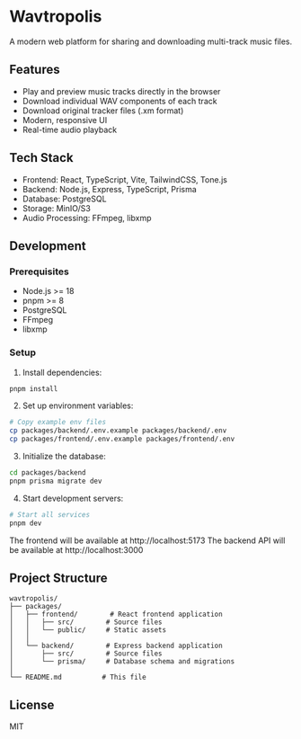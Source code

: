 # Wavtropolis

A modern web platform for sharing and downloading multi-track music files.

## Features

- Play and preview music tracks directly in the browser
- Download individual WAV components of each track
- Download original tracker files (.xm format)
- Modern, responsive UI
- Real-time audio playback

## Tech Stack

- Frontend: React, TypeScript, Vite, TailwindCSS, Tone.js
- Backend: Node.js, Express, TypeScript, Prisma
- Database: PostgreSQL
- Storage: MinIO/S3
- Audio Processing: FFmpeg, libxmp

## Development

### Prerequisites

- Node.js >= 18
- pnpm >= 8
- PostgreSQL
- FFmpeg
- libxmp

### Setup

1. Install dependencies:

```bash
pnpm install
```

2. Set up environment variables:

```bash
# Copy example env files
cp packages/backend/.env.example packages/backend/.env
cp packages/frontend/.env.example packages/frontend/.env
```

3. Initialize the database:

```bash
cd packages/backend
pnpm prisma migrate dev
```

4. Start development servers:

```bash
# Start all services
pnpm dev
```

The frontend will be available at http://localhost:5173
The backend API will be available at http://localhost:3000

## Project Structure

```
wavtropolis/
├── packages/
│   ├── frontend/        # React frontend application
│   │   ├── src/        # Source files
│   │   └── public/     # Static assets
│   │
│   └── backend/        # Express backend application
│       ├── src/        # Source files
│       └── prisma/     # Database schema and migrations
│
└── README.md          # This file
```

## License

MIT
